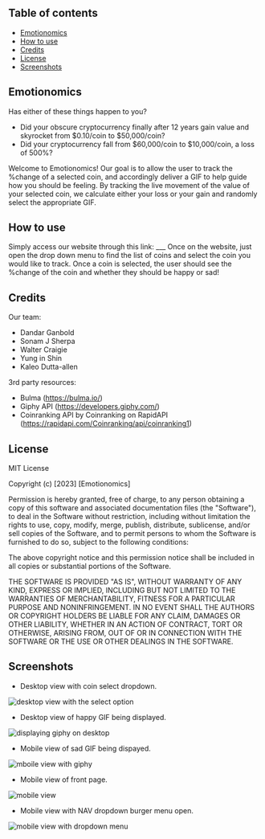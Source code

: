 ## Table of contents
* [Emotionomics](#emotionomics)
* [How to use](#how-to-use)
* [Credits](#credits)
* [License](#license)
* [Screenshots](#screenshots)

## Emotionomics

Has either of these things happen to you?
* Did your obscure cryptocurrency finally after 12 years gain value and skyrocket from $0.10/coin to $50,000/coin?
* Did your cryptocurrency fall from $60,000/coin to $10,000/coin, a loss of 500%?

Welcome to Emotionomics!
Our goal is to allow the user to track the %change of a selected coin, and accordingly deliver a GIF to help guide how you should be feeling.
By tracking the live movement of the value of your selected coin, we calculate either your loss or your gain and randomly select the appropriate GIF.

## How to use 

Simply access our website through this link: ___ 
Once on the website, just open the drop down menu to find the list of coins and select the coin you would like to track. 
Once a coin is selected, the user should see the %change of the coin and whether they should be happy or sad!

## Credits

Our team:
* Dandar Ganbold
* Sonam J Sherpa
* Walter Craigie
* Yung in Shin
* Kaleo Dutta-allen

3rd party resources:
* Bulma (https://bulma.io/)
* Giphy API (https://developers.giphy.com/)
* Coinranking API by Coinranking on RapidAPI (https://rapidapi.com/Coinranking/api/coinranking1)

## License

MIT License

Copyright (c) [2023] [Emotionomics]

Permission is hereby granted, free of charge, to any person obtaining a copy
of this software and associated documentation files (the "Software"), to deal
in the Software without restriction, including without limitation the rights
to use, copy, modify, merge, publish, distribute, sublicense, and/or sell
copies of the Software, and to permit persons to whom the Software is
furnished to do so, subject to the following conditions:

The above copyright notice and this permission notice shall be included in all
copies or substantial portions of the Software.

THE SOFTWARE IS PROVIDED "AS IS", WITHOUT WARRANTY OF ANY KIND, EXPRESS OR
IMPLIED, INCLUDING BUT NOT LIMITED TO THE WARRANTIES OF MERCHANTABILITY,
FITNESS FOR A PARTICULAR PURPOSE AND NONINFRINGEMENT. IN NO EVENT SHALL THE
AUTHORS OR COPYRIGHT HOLDERS BE LIABLE FOR ANY CLAIM, DAMAGES OR OTHER
LIABILITY, WHETHER IN AN ACTION OF CONTRACT, TORT OR OTHERWISE, ARISING FROM,
OUT OF OR IN CONNECTION WITH THE SOFTWARE OR THE USE OR OTHER DEALINGS IN THE
SOFTWARE.

## Screenshots

* Desktop view with coin select dropdown.

![desktop view with the select option](https://user-images.githubusercontent.com/62633136/227818883-44f66220-e5ad-4551-8fff-2006cf3aaa1e.png)

* Desktop view of happy GIF being displayed.

![displaying giphy on desktop](https://user-images.githubusercontent.com/62633136/227818918-acbba234-883b-464a-bd94-2d624e3e8c83.png)

* Mobile view of sad GIF being dispayed.

![mboile view with giphy](https://user-images.githubusercontent.com/62633136/227818932-c810a3a3-a1b4-4139-9b3c-c51b19f316d0.png)

* Mobile view of front page.

![mobile view](https://user-images.githubusercontent.com/62633136/227818959-2da09c17-fdea-4b6f-a6c4-12b8093b0df7.png)

* Mobile view with NAV dropdown burger menu open.

![mobile view with dropdown menu](https://user-images.githubusercontent.com/62633136/227818968-3f14fb53-286c-4814-931c-2ff994e80873.png)
